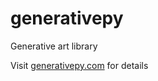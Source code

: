 # generativepy
Generative art library

Visit [generativepy.com](http://www.generativepy.com) for details